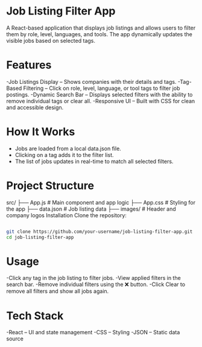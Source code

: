 # Job Listing Filter App

A React-based application that displays job listings and allows users to filter them by role, level, languages, and tools. The app dynamically updates the visible jobs based on selected tags.

# Features

-Job Listings Display – Shows companies with their details and tags.
-Tag-Based Filtering – Click on role, level, language, or tool tags to filter job postings.
-Dynamic Search Bar – Displays selected filters with the ability to remove individual tags or clear all.
-Responsive UI – Built with CSS for clean and accessible design.

# How It Works

- Jobs are loaded from a local data.json file.
- Clicking on a tag adds it to the filter list.
- The list of jobs updates in real-time to match all selected filters.

# Project Structure

src/
├── App.js # Main component and app logic
├── App.css # Styling for the app
├── data.json # Job listing data
├── images/ # Header and company logos
Installation
Clone the repository:

```bash

git clone https://github.com/your-username/job-listing-filter-app.git
cd job-listing-filter-app
```

# Usage

-Click any tag in the job listing to filter jobs.
-View applied filters in the search bar.
-Remove individual filters using the ❌ button.
-Click Clear to remove all filters and show all jobs again.

# Tech Stack

-React – UI and state management
-CSS – Styling
-JSON – Static data source
